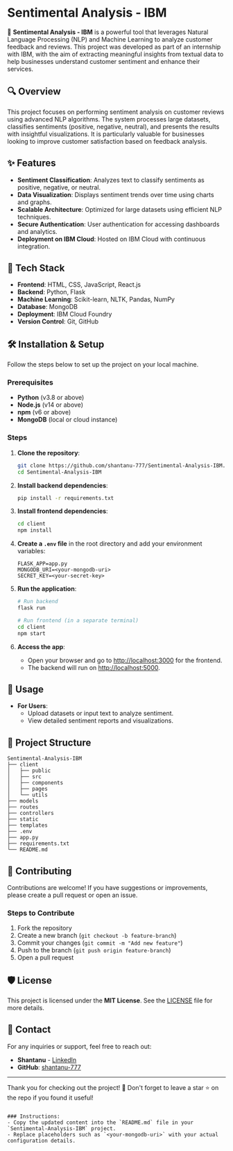 # Sentimental Analysis - IBM

🧠 **Sentimental Analysis - IBM** is a powerful tool that leverages Natural Language Processing (NLP) and Machine Learning to analyze customer feedback and reviews. This project was developed as part of an internship with IBM, with the aim of extracting meaningful insights from textual data to help businesses understand customer sentiment and enhance their services.

## 🔍 Overview

This project focuses on performing sentiment analysis on customer reviews using advanced NLP algorithms. The system processes large datasets, classifies sentiments (positive, negative, neutral), and presents the results with insightful visualizations. It is particularly valuable for businesses looking to improve customer satisfaction based on feedback analysis.

## ✨ Features

- **Sentiment Classification**: Analyzes text to classify sentiments as positive, negative, or neutral.
- **Data Visualization**: Displays sentiment trends over time using charts and graphs.
- **Scalable Architecture**: Optimized for large datasets using efficient NLP techniques.
- **Secure Authentication**: User authentication for accessing dashboards and analytics.
- **Deployment on IBM Cloud**: Hosted on IBM Cloud with continuous integration.

## 🚀 Tech Stack

- **Frontend**: HTML, CSS, JavaScript, React.js
- **Backend**: Python, Flask
- **Machine Learning**: Scikit-learn, NLTK, Pandas, NumPy
- **Database**: MongoDB
- **Deployment**: IBM Cloud Foundry
- **Version Control**: Git, GitHub

## 🛠️ Installation & Setup

Follow the steps below to set up the project on your local machine.

### Prerequisites
- **Python** (v3.8 or above)
- **Node.js** (v14 or above)
- **npm** (v6 or above)
- **MongoDB** (local or cloud instance)

### Steps

1. **Clone the repository**:

   ```bash
   git clone https://github.com/shantanu-777/Sentimental-Analysis-IBM.git
   cd Sentimental-Analysis-IBM
   ```

2. **Install backend dependencies**:

   ```bash
   pip install -r requirements.txt
   ```

3. **Install frontend dependencies**:

   ```bash
   cd client
   npm install
   ```

4. **Create a `.env` file** in the root directory and add your environment variables:

   ```env
   FLASK_APP=app.py
   MONGODB_URI=<your-mongodb-uri>
   SECRET_KEY=<your-secret-key>
   ```

5. **Run the application**:

   ```bash
   # Run backend
   flask run

   # Run frontend (in a separate terminal)
   cd client
   npm start
   ```

6. **Access the app**:
   - Open your browser and go to [http://localhost:3000](http://localhost:3000) for the frontend.
   - The backend will run on [http://localhost:5000](http://localhost:5000).

## 📱 Usage

- **For Users**:
  - Upload datasets or input text to analyze sentiment.
  - View detailed sentiment reports and visualizations.

## 📂 Project Structure

```
Sentimental-Analysis-IBM
├── client
│   ├── public
│   ├── src
│   ├── components
│   ├── pages
│   └── utils
├── models
├── routes
├── controllers
├── static
├── templates
├── .env
├── app.py
├── requirements.txt
└── README.md
```

## 🤝 Contributing

Contributions are welcome! If you have suggestions or improvements, please create a pull request or open an issue.

### Steps to Contribute

1. Fork the repository
2. Create a new branch (`git checkout -b feature-branch`)
3. Commit your changes (`git commit -m "Add new feature"`)
4. Push to the branch (`git push origin feature-branch`)
5. Open a pull request

## 🛡️ License

This project is licensed under the **MIT License**. See the [LICENSE](LICENSE) file for more details.

## 📧 Contact

For any inquiries or support, feel free to reach out:

- **Shantanu** - [LinkedIn](https://www.linkedin.com/in/shantanumodhave/)
- **GitHub**: [shantanu-777](https://github.com/shantanu-777)

---

Thank you for checking out the project! 🌟 Don't forget to leave a star ⭐ on the repo if you found it useful!
```

### Instructions:
- Copy the updated content into the `README.md` file in your `Sentimental-Analysis-IBM` project.
- Replace placeholders such as `<your-mongodb-uri>` with your actual configuration details. 
